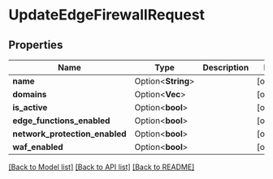 # UpdateEdgeFirewallRequest

## Properties

Name | Type | Description | Notes
------------ | ------------- | ------------- | -------------
**name** | Option<**String**> |  | [optional]
**domains** | Option<**Vec<i64>**> |  | [optional]
**is_active** | Option<**bool**> |  | [optional]
**edge_functions_enabled** | Option<**bool**> |  | [optional]
**network_protection_enabled** | Option<**bool**> |  | [optional]
**waf_enabled** | Option<**bool**> |  | [optional]

[[Back to Model list]](../README.md#documentation-for-models) [[Back to API list]](../README.md#documentation-for-api-endpoints) [[Back to README]](../README.md)


